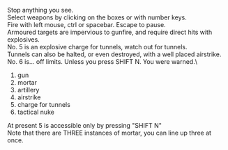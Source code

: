 Stop anything you see.\
Select weapons by clicking on the boxes or with number keys.\
Fire with left mouse, ctrl or spacebar.
Escape to pause.\
Armoured targets are impervious to gunfire, and require direct hits with explosives.\
No. 5 is an explosive charge for tunnels, watch out for tunnels.\
Tunnels can also be halted, or even destroyed, with a well placed airstrike.\
No. 6 is... off limits. Unless you press SHIFT N. You were warned.\

1. gun
2. mortar
3. artillery
4. airstrike
5. charge for tunnels
6. tactical nuke

At present 5 is accessible only by pressing "SHIFT N"\
Note that there are THREE instances of mortar, you can line up three at once.

